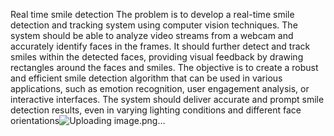 Real time smile detection
The problem is to develop a real-time smile detection and tracking system using computer vision techniques. The system should be able to analyze video streams from a webcam and accurately identify faces in the frames. It should further detect and track smiles within the detected faces, providing visual feedback by drawing rectangles around the faces and smiles. The objective is to create a robust and efficient smile detection algorithm that can be used in various applications, such as emotion recognition, user engagement analysis, or interactive interfaces. The system should deliver accurate and prompt smile detection results, even in varying lighting conditions and different face orientations![Uploading image.png…]()
